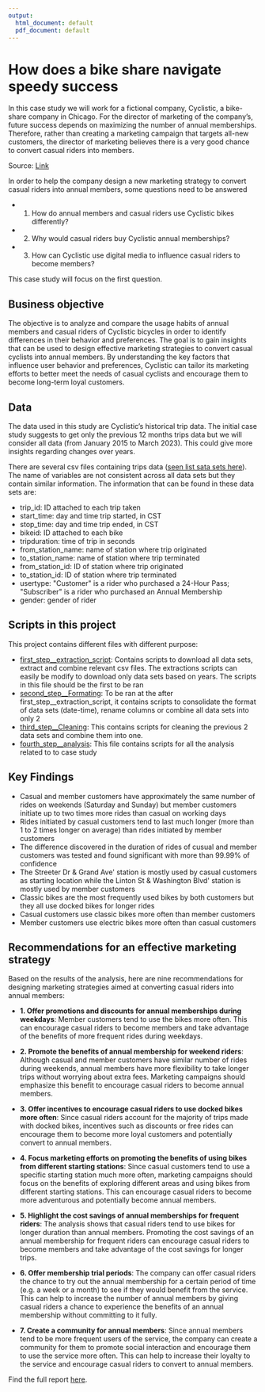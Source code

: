 ```yaml
---
output:
  html_document: default
  pdf_document: default
---
```

# How does a bike share navigate speedy success
In this case study we will work for a fictional company, Cyclistic, a bike-share company in Chicago. For the director of marketing of the company’s, future success depends on maximizing the number of annual memberships. Therefore, rather than creating a marketing campaign that targets all-new customers, the director of marketing believes there is a very good chance to convert casual riders into members. 

Source: [Link](https://d3c33hcgiwev3.cloudfront.net/aacF81H_TsWnBfNR_x7FIg_36299b28fa0c4a5aba836111daad12f1_DAC8-Case-Study-1.pdf?Expires=1681084800&Signature=WgKO~-LpPUMKTGb95H3tFbjTpbRvtu1nqBpjLACnTFrK6jBlggPYFa4lDd6jERYrYmrs7kP~4W~AJU4a3TgXhrp8XFq2c5L5gXwSIcBZNrDDKEeT1ZPXQzSUUGbFtvzy5iz-TyEvMJ-2ETjsA-oDex859GY-Ztjr8EitozVmK2w_&Key-Pair-Id=APKAJLTNE6QMUY6HBC5A)

In order to help the company design a new marketing strategy to convert casual riders into annual members, some questions need to be answered

* 1. How do annual members and casual riders use Cyclistic bikes differently?
* 2. Why would casual riders buy Cyclistic annual memberships?
* 3. How can Cyclistic use digital media to influence casual riders to become members?

This case study will focus on the first question.

## Business objective
The objective is to analyze and compare the usage habits of annual members and casual riders of Cyclistic bicycles in order to identify differences in their behavior and preferences. The goal is to gain insights that can be used to design effective marketing strategies to convert casual cyclists into annual members. By understanding the key factors that influence user behavior and preferences, Cyclistic can tailor its marketing efforts to better meet the needs of casual cyclists and encourage them to become long-term loyal customers.

## Data
The data used in this study are Cyclistic’s historical trip data. The initial case study suggests to get only the previous 12 months trips data but we will consider all data (from January 2015 to March 2023). This could give more insights regarding changes over years.

There are several csv files containing trips data ([seen list sata sets here](https://divvy-tripdata.s3.amazonaws.com/index.html)). The name of variables are not consistent across all data sets but they contain similar information. The information that can be found in these data sets are:

* trip_id: ID attached to each trip taken
* start_time: day and time trip started, in CST
* stop_time: day and time trip ended, in CST
* bikeid: ID attached to each bike
* tripduration: time of trip in seconds 
* from_station_name: name of station where trip originated
* to_station_name: name of station where trip terminated 
* from_station_id: ID of station where trip originated
* to_station_id: ID of station where trip terminated
* usertype: "Customer" is a rider who purchased a 24-Hour Pass; "Subscriber" is a rider who purchased an Annual Membership
* gender: gender of rider 

## Scripts in this project
This project contains different files with different purpose:

* [first_step__extraction_script](https://github.com/bationoA/How_does_a_bike_share_navigate_speedy_success/blob/main/first_step__extraction_script.Rmd): Contains scripts to download all data sets, extract and combine relevant csv files. The extractions scripts can easily be modify to download only data sets based on years. The scripts in this file should be the first to be ran
* [second_step__Formating](https://github.com/bationoA/How_does_a_bike_share_navigate_speedy_success/blob/main/second_step__Formating.Rmd): To be ran at the after first_step__extraction_script, it contains scripts to consolidate the format of data sets (date-time), rename columns or combine all data sets into only 2
* [third_step__Cleaning](https://github.com/bationoA/How_does_a_bike_share_navigate_speedy_success/blob/main/third_step__Cleaning.Rmd): This contains scripts for cleaning the previous 2 data sets and combine them into one. 
* [fourth_step__analysis](https://github.com/bationoA/How_does_a_bike_share_navigate_speedy_success/blob/main/fourth_step__analysis.Rmd): This file contains scripts for all the analysis related to to case study


## Key Findings
  
* Casual and member customers have approximately the same number of rides on weekends (Saturday and Sunday) but member customers initiate up to two times more rides than casual on working days
* Rides initiated by casual customers tend to last much longer (more than 1 to 2 times longer on average) than rides initiated by member customers
* The difference discovered in the duration of rides of cusual and member customers was tested and found significant with more than 99.99% of confidence
* The Streeter Dr & Grand Ave' station is mostly used by casual customers as starting location while the Linton St & Washington Blvd' station is mostly used by member customers
* Classic bikes are the most frequently used bikes by both customers but they all use docked bikes for longer rides
* Casual customers use classic bikes more often than member customers 
* Member customers use electric bikes more often than casual customers
    
## Recommendations for an effective marketing strategy
Based on the results of the analysis, here are nine recommendations for designing marketing strategies aimed at converting casual riders into annual members:

* __1. Offer promotions and discounts for annual memberships during weekdays__: 
Member customers tend to use the bikes more often. This can encourage casual riders to become members and take advantage of the benefits of more frequent rides during weekdays.

* __2. Promote the benefits of annual membership for weekend riders__: 
Although casual and member customers have similar number of rides during weekends, annual members have more flexibility to take longer trips without worrying about extra fees. Marketing campaigns should emphasize this benefit to encourage casual riders to become annual members.

* __3. Offer incentives to encourage casual riders to use docked bikes more often__: 
Since casual riders account for the majority of trips made with docked bikes, incentives such as discounts or free rides can encourage them to become more loyal customers and potentially convert to annual members.

* __4. Focus marketing efforts on promoting the benefits of using bikes from different starting stations__: 
Since casual customers tend to use a specific starting station much more often, marketing campaigns should focus on the benefits of exploring different areas and using bikes from different starting stations. This can encourage casual riders to become more adventurous and potentially become annual members.

* __5. Highlight the cost savings of annual memberships for frequent riders__: 
The analysis shows that casual riders tend to use bikes for longer duration than annual members. Promoting the cost savings of an annual membership for frequent riders can encourage casual riders to become members and take advantage of the cost savings for longer trips.

* __6. Offer membership trial periods__: 
The company can offer casual riders the chance to try out the annual membership for a certain period of time (e.g. a week or a month) to see if they would benefit from the service. This can help to increase the number of annual members by giving casual riders a chance to experience the benefits of an annual membership without committing to it fully.

* __7. Create a community for annual members__: 
Since annual members tend to be more frequent users of the service, the company can create a community for them to promote social interaction and encourage them to use the service more often. This can help to increase their loyalty to the service and encourage casual riders to convert to annual members.



Find the full report [here](main.Rmd).
